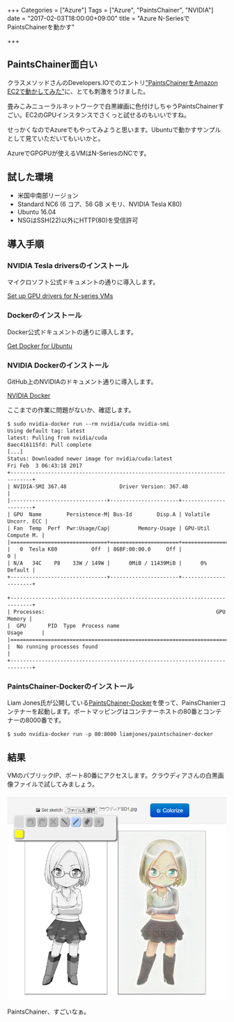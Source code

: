 +++
Categories = ["Azure"]
Tags = ["Azure", "PaintsChainer", "NVIDIA"]
date = "2017-02-03T18:00:00+09:00"
title = "Azure N-SeriesでPaintsChainerを動かす"

+++

## PaintsChainer面白い

クラスメソッドさんのDevelopers.IOでのエントリ["PaintsChainerをAmazon EC2で動かしてみた"](http://dev.classmethod.jp/cloud/paintschainer-on-ec2/)に、とても刺激をうけました。

畳みこみニューラルネットワークで白黒線画に色付けしちゃうPaintsChainerすごい。EC2のGPUインスタンスでさくっと試せるのもいいですね。

せっかくなのでAzureでもやってみようと思います。Ubuntuで動かすサンプルとして見ていただいてもいいかと。

AzureでGPGPUが使えるVMはN-SeriesのNCです。

## 試した環境
* 米国中南部リージョン
* Standard NC6 (6 コア、56 GB メモリ、NVIDIA Tesla K80)
* Ubuntu 16.04
* NSGはSSH(22)以外にHTTP(80)を受信許可

## 導入手順

### NVIDIA Tesla driversのインストール
マイクロソフト公式ドキュメントの通りに導入します。

[Set up GPU drivers for N-series VMs](https://docs.microsoft.com/en-us/azure/virtual-machines/virtual-machines-linux-n-series-driver-setup)

### Dockerのインストール
Docker公式ドキュメントの通りに導入します。

[Get Docker for Ubuntu](https://docs.docker.com/engine/installation/linux/ubuntu/)

### NVIDIA Dockerのインストール
GitHub上のNVIDIAのドキュメント通りに導入します。

[NVIDIA Docker](https://github.com/NVIDIA/nvidia-docker)

ここまでの作業に問題がないか、確認します。

```
$ sudo nvidia-docker run --rm nvidia/cuda nvidia-smi
Using default tag: latest
latest: Pulling from nvidia/cuda
8aec416115fd: Pull complete
[...]
Status: Downloaded newer image for nvidia/cuda:latest
Fri Feb  3 06:43:18 2017
+-----------------------------------------------------------------------------+
| NVIDIA-SMI 367.48                 Driver Version: 367.48                    |
|-------------------------------+----------------------+----------------------+
| GPU  Name        Persistence-M| Bus-Id        Disp.A | Volatile Uncorr. ECC |
| Fan  Temp  Perf  Pwr:Usage/Cap|         Memory-Usage | GPU-Util  Compute M. |
|===============================+======================+======================|
|   0  Tesla K80           Off  | 86BF:00:00.0     Off |                    0 |
| N/A   34C    P8    33W / 149W |      0MiB / 11439MiB |      0%      Default |
+-------------------------------+----------------------+----------------------+

+-----------------------------------------------------------------------------+
| Processes:                                                       GPU Memory |
|  GPU       PID  Type  Process name                               Usage      |
|=============================================================================|
|  No running processes found                                                 |
+-----------------------------------------------------------------------------+
```

### PaintsChainer-Dockerのインストール
Liam Jones氏が公開している[PaintsChainer-Docker](https://github.com/liamjones/PaintsChainer-Docker)を使って、PainsChanierコンテナーを起動します。ポートマッピングはコンテナーホストの80番とコンテナーの8000番です。

```
$ sudo nvidia-docker run -p 80:8000 liamjones/paintschainer-docker
```

## 結果

VMのパブリックIP、ポート80番にアクセスします。クラウディアさんの白黒画像ファイルで試してみましょう。

![結果](https://raw.githubusercontent.com/ToruMakabe/Images/master/paintschainer_cloudia.png "Cloudia")

PaintsChainer、すごいなぁ。